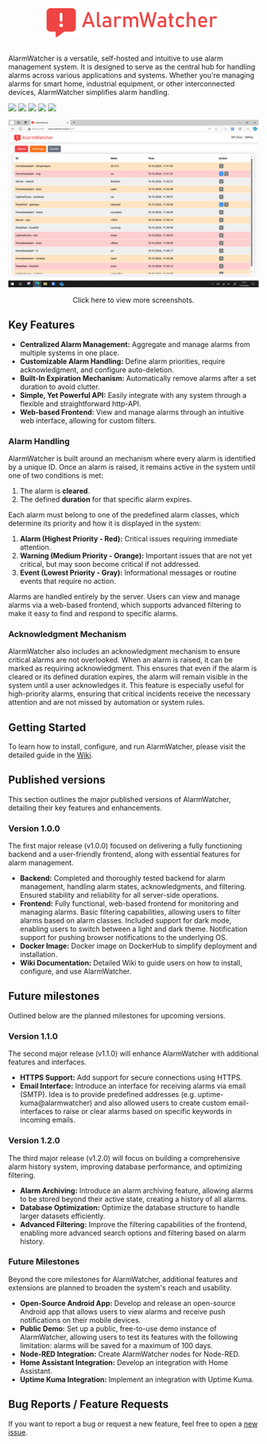 <div align="center" width="100%">
    <a href="https://github.com/johnny-de/alarmwatcher">
        <img src="./public/logo.svg" width="350" alt="AlarmWatcher" />
    </a>
</div>

<br>

AlarmWatcher is a versatile, self-hosted and intuitive to use alarm management system. It is designed to serve as the central hub for handling alarms across various applications and systems. Whether you're managing alarms for smart home, industrial equipment, or other interconnected devices, AlarmWatcher simplifies alarm handling.

<a target="_blank" href="https://github.com/johnny-de/alarmwatcher"><img src="https://img.shields.io/github/stars/johnny-de/alarmwatcher?style=flat" /></a> 
<a target="_blank" href="https://github.com/johnny-de/alarmwatcher"><img src="https://img.shields.io/github/v/release/johnny-de/alarmwatcher" /></a> 
<a target="_blank" href="https://github.com/johnny-de/alarmwatcher"><img src="https://img.shields.io/github/last-commit/johnny-de/alarmwatcher" /></a>
<a target="_blank" href="https://hub.docker.com/r/johnnyde/alarmwatcher"><img src="https://img.shields.io/docker/pulls/johnnyde/alarmwatcher" /></a> 
<a target="_blank" href="https://hub.docker.com/r/johnnyde/alarmwatcher"><img src="https://img.shields.io/docker/v/johnnyde/alarmwatcher" /></a>

<div align="center" width="100%">
    <img src="https://raw.githubusercontent.com/johnny-de/data/refs/heads/main/alarmwatcher/desktop_light.PNG" alt="Screenshot" width="600"/>
    <br>
    <p>
        <a href="https://github.com/johnny-de/alarmwatcher/wiki/Screenshots" target="_blank" style="text-decoration: none;">
             Click here to view more screenshots.
        </a>
    </p>
</div>

## Key Features

- **Centralized Alarm Management:** Aggregate and manage alarms from multiple systems in one place.
- **Customizable Alarm Handling:** Define alarm priorities, require acknowledgment, and configure auto-deletion.
- **Built-In Expiration Mechanism:** Automatically remove alarms after a set duration to avoid clutter.
- **Simple, Yet Powerful API:** Easily integrate with any system through a flexible and straightforward http-API.
- **Web-based Frontend:** View and manage alarms through an intuitive web interface, allowing for custom filters.

### Alarm Handling

AlarmWatcher is built around an mechanism where every alarm is identified by a unique ID. Once an alarm is raised, it remains active in the system until one of two conditions is met:

1. The alarm is **cleared**.
2. The defined **duration** for that specific alarm expires.

Each alarm must belong to one of the predefined alarm classes, which determine its priority and how it is displayed in the system:

1. **Alarm (Highest Priority - Red):** Critical issues requiring immediate attention.
2. **Warning (Medium Priority - Orange):** Important issues that are not yet critical, but may soon become critical if not addressed.
3. **Event (Lowest Priority - Gray):** Informational messages or routine events that require no action.

Alarms are handled entirely by the server. Users can view and manage alarms via a web-based frontend, which supports advanced filtering to make it easy to find and respond to specific alarms.

### Acknowledgment Mechanism

AlarmWatcher also includes an acknowledgment mechanism to ensure critical alarms are not overlooked. When an alarm is raised, it can be marked as requiring acknowledgment. This ensures that even if the alarm is cleared or its defined duration expires, the alarm will remain visible in the system until a user acknowledges it.
This feature is especially useful for high-priority alarms, ensuring that critical incidents receive the necessary attention and are not missed by automation or system rules.

## Getting Started

To learn how to install, configure, and run AlarmWatcher, please visit the detailed guide in the [Wiki](https://github.com/johnny-de/alarmwatcher/wiki).

## Published versions

This section outlines the major published versions of AlarmWatcher, detailing their key features and enhancements.

### Version 1.0.0

The first major release (v1.0.0) focused on delivering a fully functioning backend and a user-friendly frontend, along with essential features for alarm management.
- **Backend:** Completed and thoroughly tested backend for alarm management, handling alarm states, acknowledgments, and filtering. Ensured stability and reliability for all server-side operations.
- **Frontend:** Fully functional, web-based frontend for monitoring and managing alarms. Basic filtering capabilities, allowing users to filter alarms based on alarm classes. Included support for dark mode, enabling users to switch between a light and dark theme. Notification support for pushing browser notifications to the underlying OS.
- **Docker Image:** Docker image on DockerHub to simplify deployment and installation.
- **Wiki Documentation:** Detailed Wiki to guide users on how to install, configure, and use AlarmWatcher.

## Future milestones

Outlined below are the planned milestones for upcoming versions.

### Version 1.1.0

The second major release (v1.1.0) will enhance AlarmWatcher with additional features and interfaces.
- **HTTPS Support:** Add support for secure connections using HTTPS.
- **Email Interface:** Introduce an interface for receiving alarms via email (SMTP). Idea is to provide predefined addresses (e.g. uptime-kuma@alarmwatcher) and also allowed users to create custom email-interfaces to raise or clear alarms based on specific keywords in incoming emails.

### Version 1.2.0

The third major release (v1.2.0) will focus on building a comprehensive alarm history system, improving database performance, and optimizing filtering.
- **Alarm Archiving:** Introduce an alarm archiving feature, allowing alarms to be stored beyond their active state, creating a history of all alarms.
- **Database Optimization:** Optimize the database structure to handle larger datasets efficiently.
- **Advanced Filtering:** Improve the filtering capabilities of the frontend, enabling more advanced search options and filtering based on alarm history.

### Future Milestones

Beyond the core milestones for AlarmWatcher, additional features and extensions are planned to broaden the system's reach and usability.
- **Open-Source Android App:** Develop and release an open-source Android app that allows users to view alarms and receive push notifications on their mobile devices.
- **Public Demo:** Set up a public, free-to-use demo instance of AlarmWatcher, allowing users to test its features with the following limitation: alarms will be saved for a maximum of 100 days.
- **Node-RED Integration:** Create AlarmWatcher nodes for Node-RED.
- **Home Assistant Integration:** Develop an integration with Home Assistant.
- **Uptime Kuma Integration:** Implement an integration with Uptime Kuma.

## Bug Reports / Feature Requests

If you want to report a bug or request a new feature, feel free to open a [new issue](https://github.com/johnny-de/alarmwatcher/issues).
